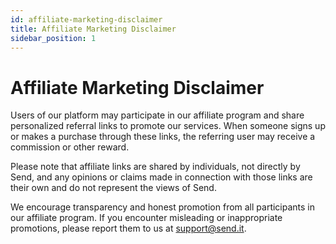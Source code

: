 ```yaml
---
id: affiliate-marketing-disclaimer
title: Affiliate Marketing Disclaimer
sidebar_position: 1
---
```


# Affiliate Marketing Disclaimer

Users of our platform may participate in our affiliate program and share personalized referral links to promote our services. When someone signs up or makes a purchase through these links, the referring user may receive a commission or other reward.

Please note that affiliate links are shared by individuals, not directly by Send, and any opinions or claims made in connection with those links are their own and do not represent the views of Send.

We encourage transparency and honest promotion from all participants in our affiliate program. If you encounter misleading or inappropriate promotions, please report them to us at support@send.it.